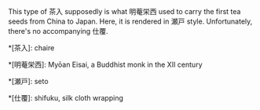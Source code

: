 This type of 茶入 supposedly is what 明菴栄西 used to carry the first tea seeds from China to Japan. Here, it is rendered in 瀬戸 style. Unfortunately, there's no accompanying 仕覆.

*[茶入]: chaire

*[明菴栄西]: Myōan Eisai, a Buddhist monk in the XII century

*[瀬戸]: seto

*[仕覆]: shifuku, silk cloth wrapping
